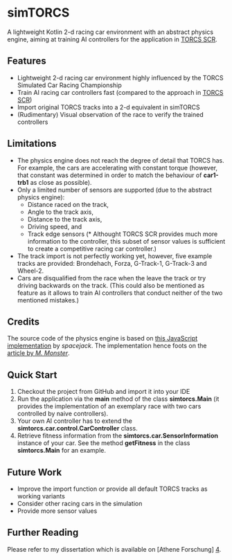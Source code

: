 # simTORCS
A lightweight Kotlin 2-d racing car environment with an abstract physics engine, aiming at training AI controllers for the application in [TORCS SCR][1].

## Features
* Lightweight 2-d racing car environment highly influenced by the TORCS Simulated Car Racing Championship
* Train AI racing car controllers fast (compared to the approach in [TORCS SCR][1])
* Import original TORCS tracks into a 2-d equivalent in simTORCS
* (Rudimentary) Visual observation of the race to verify the trained controllers

## Limitations
* The physics engine does not reach the degree of detail that TORCS has. For example, the cars are accelerating with constant torque (however, that constant was determined in order to match the behaviour of **car1-trb1** as close as possible).
* Only a limited number of sensors are supported (due to the abstract physics engine):
   * Distance raced on the track,
   * Angle to the track axis,
   * Distance to the track axis,
   * Driving speed, and
   * Track edge sensors
(* Althought TORCS SCR provides much more information to the controller, this subset of sensor values is sufficient to create a competitive racing car controller.)
* The track import is not perfectly working yet, however, five example tracks are provided: Brondehach, Forza, G-Track-1, G-Track-3 and Wheel-2.
* Cars are disqualified from the race when the leave the track or try driving backwards on the track. (This could also be mentioned as feature as it allows to train AI controllers that conduct neither of the two mentioned mistakes.)

## Credits

The source code of the physics engine is based on [this JavaScript implementation][2] by *spacejack*. The implementation hence foots on the [article by *M. Monster*][3].

## Quick Start
1. Checkout the project from GitHub and import it into your IDE
2. Run the application via the **main** method of the class **simtorcs.Main** (it provides the implementation of an exemplary race with two cars controlled by naive controllers).
3. Your own AI controller has to extend the **simtorcs.car.control.CarController** class.
4. Retrieve fitness information from the **simtorcs.car.SensorInformation** instance of your car. See the method **getFitness** in the class **simtorcs.Main** for an example.

## Future Work
* Improve the import function or provide all default TORCS tracks as working variants
* Consider other racing cars in the simulation
* Provide more sensor values

## Further Reading
Please refer to my dissertation which is available on [Athene Forschung] [4].

[1]: https://arxiv.org/pdf/1304.1672.pdf
[2]: https://github.com/spacejack/carphysics2d/tree/master/public/js
[3]: https://asawicki.info/Mirror/Car%20Physics%20for%20Games/Car%20Physics%20for%20Games.html
[4]: https://athene-forschung.unibw.de/138617
